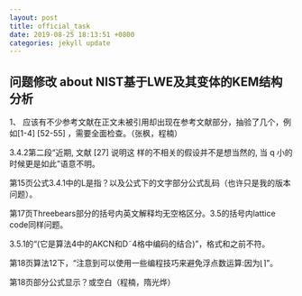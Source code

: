 ```yaml
---
layout: post
title: official_task
date: 2019-08-25 18:13:51 +0800
categories: jekyll update
---
```



## 问题修改 about **NIST基于LWE及其变体的KEM结构分析**

1、 应该有不少参考文献在正文未被引用却出现在参考文献部分，抽验了几个，例如[1-4] [52-55] ，需要全面检查。（张枫，程楠）


3.4.2第二段“近期, 文献 [27] 说明这 样的不相关的假设并不是想当然的, 当 q 小的时候更是如此”语意不明。

 第15页公式3.4.1中的L是指？以及公式下的文字部分公式乱码（也许只是我的版本问题）。

 第17页Threebears部分的括号内英文解释均无空格区分。3.5的括号内lattice code同样问题。

 3.5.1的“(它是算法4中的AKCN和D˜4格中编码的结合)”，格式和之前不符。

 第18页算法12下，“注意到可以使用一些编程技巧来避免浮点数运算:因为⌊⌉”。
 
 第18页部分公式显示？或空白（程楠，隋光烨）